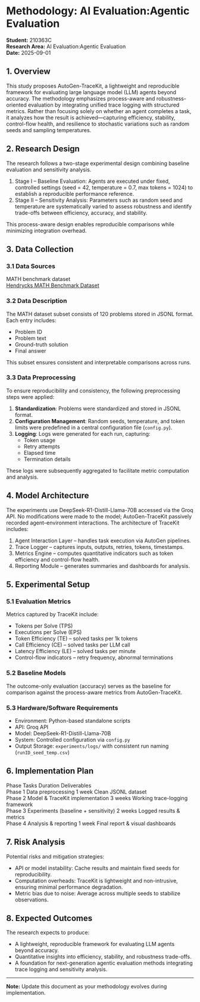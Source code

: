 # Methodology: AI Evaluation:Agentic Evaluation

**Student:** 210363C  
**Research Area:** AI Evaluation:Agentic Evaluation  
**Date:** 2025-09-01

## 1. Overview

This study proposes AutoGen-TraceKit, a lightweight and reproducible framework for evaluating large language model (LLM) agents beyond accuracy. The methodology emphasizes process-aware and robustness-oriented evaluation by integrating unified trace logging with structured metrics. Rather than focusing solely on whether an agent completes a task, it analyzes how the result is achieved—capturing efficiency, stability, control-flow health, and resilience to stochastic variations such as random seeds and sampling temperatures.

## 2. Research Design

The research follows a two-stage experimental design combining baseline evaluation and sensitivity analysis.

1. Stage I – Baseline Evaluation: Agents are executed under fixed, controlled settings (seed = 42, temperature = 0.7, max tokens = 1024) to establish a reproducible performance reference.
2. Stage II – Sensitivity Analysis: Parameters such as random seed and temperature are systematically varied to assess robustness and identify trade-offs between efficiency, accuracy, and stability.

This process-aware design enables reproducible comparisons while minimizing integration overhead.

## 3. Data Collection

### 3.1 Data Sources

MATH benchmark dataset  
[Hendrycks MATH Benchmark Dataset](https://huggingface.co/datasets/nlile/hendrycks-MATH-benchmark)

### 3.2 Data Description

The MATH dataset subset consists of 120 problems stored in JSONL format.  
Each entry includes:

- Problem ID
- Problem text
- Ground-truth solution
- Final answer

This subset ensures consistent and interpretable comparisons across runs.

### 3.3 Data Preprocessing

To ensure reproducibility and consistency, the following preprocessing steps were applied:

1. **Standardization**: Problems were standardized and stored in JSONL format.
2. **Configuration Management**: Random seeds, temperature, and token limits were predefined in a central configuration file (`config.py`).
3. **Logging**: Logs were generated for each run, capturing:
   - Token usage
   - Retry attempts
   - Elapsed time
   - Termination details

These logs were subsequently aggregated to facilitate metric computation and analysis.

## 4. Model Architecture

The experiments use DeepSeek-R1-Distill-Llama-70B accessed via the Groq API. No modifications were made to the model; AutoGen-TraceKit passively recorded agent–environment interactions. The architecture of TraceKit includes:

1. Agent Interaction Layer – handles task execution via AutoGen pipelines.
2. Trace Logger – captures inputs, outputs, retries, tokens, timestamps.
3. Metrics Engine – computes quantitative indicators such as token efficiency and control-flow health.
4. Reporting Module – generates summaries and dashboards for analysis.

## 5. Experimental Setup

### 5.1 Evaluation Metrics

Metrics captured by TraceKit include:

- Tokens per Solve (TPS)
- Executions per Solve (EPS)
- Token Efficiency (TE) – solved tasks per 1k tokens
- Call Efficiency (CE) – solved tasks per LLM call
- Latency Efficiency (LE) – solved tasks per minute
- Control-flow indicators – retry frequency, abnormal terminations

### 5.2 Baseline Models

The outcome-only evaluation (accuracy) serves as the baseline for comparison against the process-aware metrics from AutoGen-TraceKit.

### 5.3 Hardware/Software Requirements

- Environment: Python-based standalone scripts
- API: Groq API
- Model: DeepSeek-R1-Distill-Llama-70B
- System: Controlled configuration via `config.py`
- Output Storage: `experiments/logs/` with consistent run naming (`runID_seed_temp.csv`)

## 6. Implementation Plan

Phase Tasks Duration Deliverables  
Phase 1 Data preprocessing 1 week Clean JSONL dataset  
Phase 2 Model & TraceKit implementation 3 weeks Working trace-logging framework  
Phase 3 Experiments (baseline + sensitivity) 2 weeks Logged results & metrics  
Phase 4 Analysis & reporting 1 week Final report & visual dashboards

## 7. Risk Analysis

Potential risks and mitigation strategies:

- API or model instability: Cache results and maintain fixed seeds for reproducibility.
- Computation overheads: TraceKit is lightweight and non-intrusive, ensuring minimal performance degradation.
- Metric bias due to noise: Average across multiple seeds to stabilize observations.

## 8. Expected Outcomes

The research expects to produce:

- A lightweight, reproducible framework for evaluating LLM agents beyond accuracy.
- Quantitative insights into efficiency, stability, and robustness trade-offs.
- A foundation for next-generation agentic evaluation methods integrating trace logging and sensitivity analysis.

---

**Note:** Update this document as your methodology evolves during implementation.
